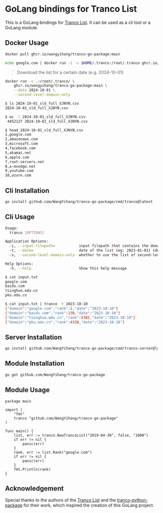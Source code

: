 # GoLang bindings for Tranco List

This is a GoLang bindings for [Tranco List](https://tranco-list.eu/). It can be used as a cli tool or a GoLang module.

## Docker Usage

```bash
docker pull ghcr.io/wangyihang/tranco-go-package:main
```

```bash
echo google.com | docker run -i -v $HOME/.tranco:/root/.tranco ghcr.io/wangyihang/tranco-go-package:main
```

> Download the list for a certain date (e.g. 2024-10-01).

```bash
docker run -v .:/root/.tranco/ \
    ghcr.io/wangyihang/tranco-go-package:main \
    --date 2024-10-01 \
    --second-level-domain-only
```

```bash
$ ls 2024-10-01_sld_full_XJNYN.csv
2024-10-01_sld_full_XJNYN.csv

$ wc -l 2024-10-01_sld_full_XJNYN.csv
 4452127 2024-10-01_sld_full_XJNYN.csv

$ head 2024-10-01_sld_full_XJNYN.csv
1,google.com
2,amazonaws.com
3,microsoft.com
4,facebook.com
5,akamai.net
6,apple.com
7,root-servers.net
8,a-msedge.net
9,youtube.com
10,azure.com
```

## Cli Installation

```bash
go install github.com/WangYihang/tranco-go-package/cmd/tranco@latest
```

## Cli Usage

```bash
Usage:
  tranco [OPTIONS]

Application Options:
  -i, --input-filepath=           input filepath that contains the domains to be queried (default: -)
  -t, --date=                     date of the list (eg: 2023-01-01) (default: 2020-01-01)
  -s, --second-level-domain-only  whether to use the list of second-level domains (default: false)

Help Options:
  -h, --help                      Show this help message
```

```bash
$ cat input.txt                                                    
google.com
baidu.com
tsinghua.edu.cn
pku.edu.cn

$ cat input.txt | tranco -t 2023-10-10
{"domain":"google.com","rank":1,"date":"2023-10-10"}
{"domain":"baidu.com","rank":138,"date":"2023-10-10"}
{"domain":"tsinghua.edu.cn","rank":5302,"date":"2023-10-10"}
{"domain":"pku.edu.cn","rank":4338,"date":"2023-10-10"}
```

## Server Installation

```bash
go install github.com/WangYihang/tranco-go-package/cmd/tranco-server@latest
```

## Module Installation

```bash
go get github.com/WangYihang/tranco-go-package
```

## Module Usage

```golang
package main

import (
	"fmt"
	tranco "github.com/WangYihang/tranco-go-package"
)

func main() {
	list, err := tranco.NewTrancoList("2019-04-30", false, "1000")
	if err != nil {
		panic(err)
	}
	rank, err := list.Rank("google.com")
	if err != nil {
		panic(err)
	}
	fmt.Println(rank)
}
```

## Acknowledgement

Special thanks to the authors of the [Tranco List](https://tranco-list.eu/) and the [tranco-python-package](https://github.com/DistriNet/tranco-python-package) for their work, which inspired the creation of this GoLang project.
